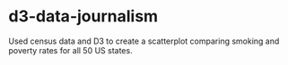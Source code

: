 # d3-data-journalism
Used census data and D3 to create a scatterplot comparing smoking and poverty rates for all 50 US states.
